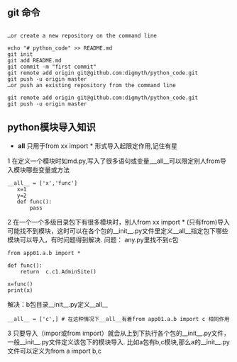 
## git 命令

```

…or create a new repository on the command line

echo "# python_code" >> README.md
git init
git add README.md
git commit -m "first commit"
git remote add origin git@github.com:digmyth/python_code.git
git push -u origin master
…or push an existing repository from the command line

git remote add origin git@github.com:digmyth/python_code.git
git push -u origin master
```


## python模块导入知识
* __all__ 只用于from xx import * 形式导入起限定作用,记住有星

1 在定义一个模块时如md.py,写入了很多语句或变量,__all__可以限定别人from导入模块哪些变量或方法
 ```
 __all__ = ['x','func']
    x=1
    y=2
    def func():
        pass
```
2 在一个一个多级目录包下有很多模块时，别人from xx import * (只有from)导入可能找不到模块，这时可以在各个包的__init__.py文件里定义__all__指定包下哪些模块可以导入，有时问题得到解决.
问题： any.py里找不到c包
```
from app01.a.b import *

def func():
    return  c.c1.AdminSite()

x=func()
print(x)
```
解决：b包目录__init__.py定义__all__
```
__all__ = ['c',] # 在这种情况下__all__有着from app01.a.b import c 相同作用
```


3 只要导入（impor或from import）就会从上到下执行各个包的__init__.py文件，一般__init__.py文件定义该包下的模块导入. 
比如a包有b,c模块,那么a的__init__.py文件可以定义为from a import b,c

